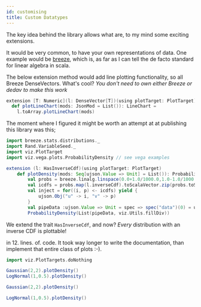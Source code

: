 ```yaml
---
id: customising
title: Custom Datatypes
---
```

The key idea behind the library allows what are, to my mind some exciting extensions. 

It would be very common, to have your own representations of data. One example would be [breeze](https://github.com/scalanlp/breeze), which is, as far as I can tell the de facto standard for linear algebra in scala. 

The below extension method would add line plotting functionality, so all Breeze DenseVectors. What's cool? _You don't need to own either Breeze or dedav to make this work_ 

```scala
extension [T: Numeric](l: DenseVector[T])(using plotTarget: PlotTarget)
  def plotLineChart(mods: JsonMod = List()): LineChart =
    l.toArray.plotLineChart(mods)
```

The moment where I figured it might be worth an attempt at at publishing this library was this; 
```scala mdoc
import breeze.stats.distributions._
import Rand.VariableSeed._
import viz.PlotTarget
import viz.vega.plots.ProbabilityDensity // see vega examples

extension (l: HasInverseCdf)(using plotTarget: PlotTarget)
    def plotDensity(mods: Seq[ujson.Value => Unit] = List()): ProbabilityDensity =
        val probs = breeze.linalg.linspace(0.0+1.0/1000.0,1.0-1.0/1000.0,1000)
        val icdfs = probs.map(l.inverseCdf).toScalaVector.zip(probs.toScalaVector)
        val inject = for((i, p) <- icdfs) yield {
            ujson.Obj("u" -> i, "v" -> p)
        }
        val pipeData :ujson.Value => Unit = spec => spec("data")(0) = ujson.Obj("name" -> "points", "values"->inject)
        ProbabilityDensity(List(pipeData, viz.Utils.fillDiv))
```
We extend the trait ```HasInverseCdf```, and now? _Every_ distribution with an inverse CDF is plottable! 

in 12. lines. of. code. It took way longer to write the documentation, than implement that entire class of plots :-). 

```scala mdoc:invisible
import viz.PlotTargets.doNothing
```

```scala mdoc
Gaussian(2,2).plotDensity()
LogNormal(1,0.5).plotDensity()
```

```scala mdoc:vegaplot
Gaussian(2,2).plotDensity()
```

```scala mdoc:vegaplot
LogNormal(1,0.5).plotDensity()
```